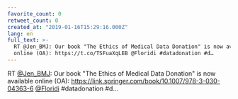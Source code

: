 ```yaml
---
favorite_count: 0
retweet_count: 0
created_at: "2019-01-16T15:29:16.000Z"
lang: en
full_text: >-
  RT @Jen_BMJ: Our book "The Ethics of Medical Data Donation" is now available
  online (OA): https://t.co/TSFuaXqLEB @Floridi #datadonation #d…
---
```


RT [@Jen_BMJ](https://twitter.com/Jen_BMJ): Our book "The Ethics of Medical Data
Donation" is now available online (OA):
<https://link.springer.com/book/10.1007/978-3-030-04363-6>
[@Floridi](https://twitter.com/Floridi) #datadonation #d…
